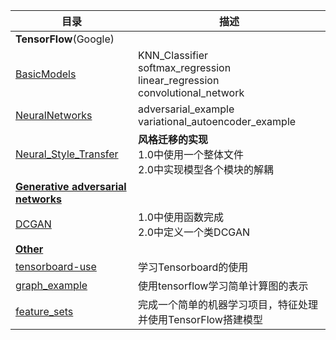 目录 | 描述
-- | --
**TensorFlow**(Google) | 
[BasicModels](https://github.com/lizhe960118/Deep-Learning/tree/master/TensorFlow/01-BasicModels) |KNN_Classifier<br>softmax_regression<br>linear_regression<br>convolutional_network
[NeuralNetworks](https://github.com/lizhe960118/Deep-Learning/tree/master/TensorFlow/02-NeuralNetworks)|adversarial_example<br>variational_autoencoder_example
[Neural_Style_Transfer](https://github.com/lizhe960118/Deep-Learning/tree/master/TensorFlow/04-Neural_Style_Transfer)|**风格迁移的实现**<br>1.0中使用一个整体文件<br>2.0中实现模型各个模块的解耦
**[Generative adversarial networks](https://github.com/lizhe960118/Deep-Learning/tree/master/TensorFlow/03-Generative%20adversarial%20networks)**|
[DCGAN](https://github.com/lizhe960118/Deep-Learning/tree/master/TensorFlow/03-Generative%20adversarial%20networks/DCGAN)|1.0中使用函数完成<br>2.0中定义一个类DCGAN
**[Other](https://github.com/lizhe960118/Deep-Learning/tree/master/TensorFlow/05-Other)**|
[tensorboard-use](https://github.com/lizhe960118/Deep-Learning/blob/master/TensorFlow/05-Other/tensorboard_use.py)|学习Tensorboard的使用
[graph_example](https://github.com/lizhe960118/Deep-Learning/blob/master/TensorFlow/05-Other/graph_use.py)|使用tensorflow学习简单计算图的表示
[feature_sets](https://github.com/lizhe960118/Deep-Learning/blob/master/TensorFlow/05-Other/feature_sets.py)|完成一个简单的机器学习项目，特征处理并使用TensorFlow搭建模型